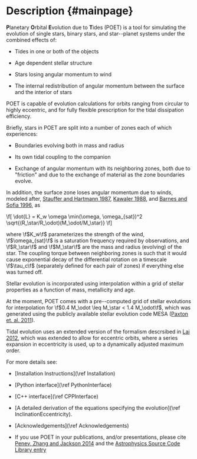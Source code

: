 Description {#mainpage}
===========

<strong>P</strong>lanetary <strong>O</strong>rbital <strong>E</strong>volution
due to <strong>T</strong>ides (POET) is a tool for simulating the evolution of
single stars, binary stars, and star--planet systems under the combined effects
of:

 * Tides in one or both of the objects

 * Age dependent stellar structure

 * Stars losing angular momentum to wind

 * The internal redistribution of angular momentum between the surface and the interior of stars

POET is capable of evolution calculations for orbits ranging from circular to
highly eccentric, and for fully flexible prescription for the tidal dissipation
efficiency.

Briefly, stars in POET are split into a number of zones each of which
experiences:

  * Boundaries evolving both in mass and radius

  * Its own tidal coupling to the companion

  * Exchange of angular momentum with its neighboring zones, both due to
    "friction" and due to the exchange of material as the zone boundaries
    evolve.

In addition, the surface zone loses angular momentum due to winds, modeled
after, [Stauffer and Hartmann
1987](https://ui.adsabs.harvard.edu/abs/1987ApJ...318..337S), [Kawaler
1988](https://ui.adsabs.harvard.edu/abs/1988ApJ...333..236K), and [Barnes and
Sofia 1996](https://ui.adsabs.harvard.edu/abs/1996ApJ...462..746B), as

\f[
    \dot{L} = K_w
              \omega \min(\omega, \omega_{sat})^2
              \sqrt{(R_\star/R_\odot)(M_\odot/M_\star)}
\f]

where \f$K_w\f$ parameterizes the strength of the wind, \f$\omega_{sat}\f$ is a
saturation frequency required by observations, and \f$R_\star\f$ and
\f$M_\star\f$ are the mass and radius (evolving) of the star. The coupling
torque between neighboring zones is such that it would cause exponential decay
of the differential rotation on a timescale \f$\tau_c\f$ (separately defined for
each pair of zones) if everything else was turned off.

Stellar evolution is incorporated using interpolation within a grid of stellar
properties as a function of mass, metallicity and age. 

At the moment, POET comes with a pre--computed grid of stellar evolutions for
interpolation for \f$0.4 M_\odot \leq M_\star < 1.4 M_\odot\f$, which was
generated using the publicly available stellar evolution code MESA ([Paxton et.
al. 2011](http://adsabs.harvard.edu/abs/2011ApJS..192....3P)).

Tidal evolution uses an extended version of the formalism descrsibed in [Lai
2012](http://adsabs.harvard.edu/abs/2012MNRAS.423..486L), which was extended to
allow for eccentric orbits, where a series expansion in eccentricity is used,
up to a dynamically adjusted maximum order.

For more details see:

  * [Installation Instructions](\ref Installation)

  * [Python interface](\ref PythonInterface)

  * [C++ interface](\ref CPPInterface)

  * [A detailed derivation of the equations specifying the evolution](\ref InclinationEccentricity).

  * [Acknowledgements](\ref Acknowledgements)

  * If you use POET in your publications, and/or presentations, please cite
    [Penev, Zhang and Jackson
    2014](http://adsabs.harvard.edu/abs/2014arXiv1405.1050P)
    and the
    [Astrophysics Source Code Library entry](https://ui.adsabs.harvard.edu/abs/2014ascl.soft08005P/abstract)
